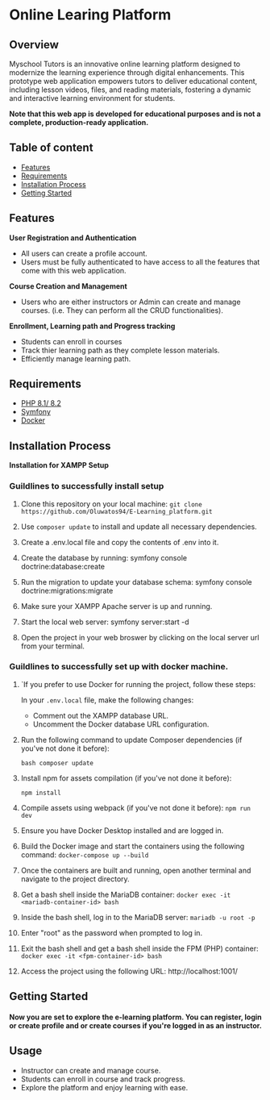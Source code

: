 # Online Learing Platform #

## Overview ##
Myschool Tutors is an innovative online learning platform designed to modernize the learning experience through digital enhancements. This prototype web application empowers tutors to deliver educational content, including lesson videos, files, and reading materials, fostering a dynamic and interactive learning environment for students.

__Note that this web app is developed for educational purposes and is not a complete, production-ready application.__

## Table of content
* [Features](#Features)
* [Requirements](#Requiremdents)
* [Installation Process](#Installation%20Process)
* [Getting Started](#Getting%20Started)

 ## Features ##
 
 __User Registration and Authentication__
 
 * All users can create a profile account.
 * Users must be fully authenticated to have access to all the features that come with this web application.

__Course Creation and Management__

* Users who are either instructors or Admin can create and manage courses. (i.e. They can perform all the CRUD functionalities).

__Enrollment, Learning path and Progress tracking__
* Students can enroll in courses
* Track thier learning path as they complete lesson materials.
* Efficiently manage learning path.

## Requirements ##
* [PHP 8.1/ 8.2](https://www.php.net/docs.php)
* [Symfony](https://symfony.com/)
* [Docker](https://www.docker.com/)

## Installation Process ##
__Installation for XAMPP Setup__

### Guildlines to successfully install setup ###
1. Clone this repository on your local machine: `git clone https://github.com/Oluwatos94/E-Learning_platform.git`

2. Use `composer update` to install and update all necessary dependencies.

3. Create a .env.local file and copy the contents of .env into it.

4. Create the database by running: symfony console doctrine:database:create

5. Run the migration to update your database schema: symfony console doctrine:migrations:migrate

6. Make sure your XAMPP Apache server is up and running.

7. Start the local web server: symfony server:start -d

8. Open the project in your web broswer by clicking on the local server url from your terminal.

### Guildlines to successfully set up with docker machine. ###

1. `If you prefer to use Docker for running the project, follow these steps:

     In your `.env.local` file, make the following changes:
   - Comment out the XAMPP database URL.
   - Uncomment the Docker database URL configuration.

2. Run the following command to update Composer dependencies (if you've not done it before):

   `bash
   composer update`
   
3. Install npm for assets compilation (if you've not done it before):

    `npm install`

4. Compile assets using webpack (if you've not done it before):
    `npm run dev`

5. Ensure you have Docker Desktop installed and are logged in.

6. Build the Docker image and start the containers using the following command:
    `docker-compose up --build`

7. Once the containers are built and running, open another terminal and navigate to the project directory.

8. Get a bash shell inside the MariaDB container:
    `docker exec -it <mariadb-container-id> bash`

9. Inside the bash shell, log in to the MariaDB server:
    `mariadb -u root -p`

10. Enter "root" as the password when prompted to log in.

11. Exit the bash shell and get a bash shell inside the FPM (PHP) container:
    `docker exec -it <fpm-container-id> bash`

12. Access the project using the following URL:
    http://localhost:1001/

## Getting Started ##

#### Now you are set to explore the e-learning platform. You can register, login or create profile and or create courses if you're logged in as an instructor. ####

## Usage ##
* Instructor can create and manage course.
* Students can enroll in course and track progress.
* Explore the platform and enjoy learning with ease.

